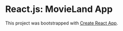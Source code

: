 # React.js: MovieLand App

This project was bootstrapped with [Create React App](https://github.com/facebook/create-react-app).
